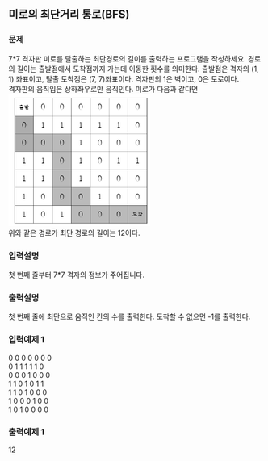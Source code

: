 ## 미로의 최단거리 통로(BFS)
### 문제
 7*7 격자판 미로를 탈출하는 최단경로의 길이를 출력하는 프로그램을 작성하세요. 경로의 길이는 출발점에서 도착점까지 가는데 이동한 횟수를 의미한다. 출발점은 격자의 (1, 1) 좌표이고, 탈출 도착점은 (7, 7)좌표이다. 격자판의 1은 벽이고, 0은 도로이다.<br>
격자판의 움직임은 상하좌우로만 움직인다. 미로가 다음과 같다면<br>
![1](1.png)
<br>
위와 같은 경로가 최단 경로의 길이는 12이다.

### 입력설명
첫 번째 줄부터 7*7 격자의 정보가 주어집니다.
### 출력설명
첫 번째 줄에 최단으로 움직인 칸의 수를 출력한다. 도착할 수 없으면 -1를 출력한다.
### 입력예제 1                                   
0 0 0 0 0 0 0<br>
 0 1 1 1 1 1 0<br>
 0 0 0 1 0 0 0<br>
 1 1 0 1 0 1 1<br>
 1 1 0 1 0 0 0<br>
 1 0 0 0 1 0 0<br>
 1 0 1 0 0 0 0<br>
### 출력예제 1
 12